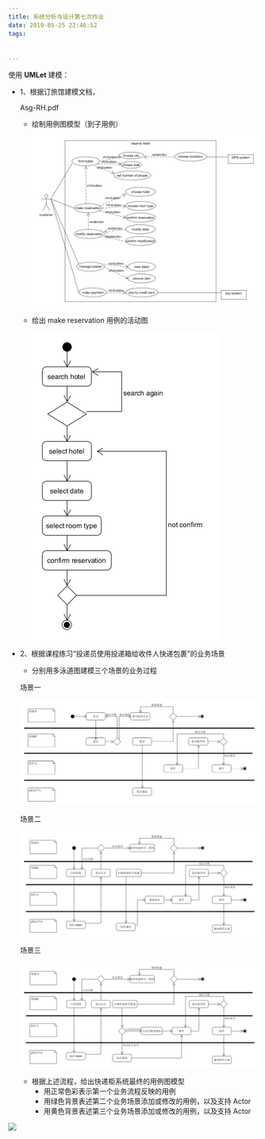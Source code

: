 ```yaml
---
title: 系统分析与设计第七次作业
date: 2019-05-25 22:46:52
tags:


---
```


使用 **UMLet** 建模：

- 1、根据订旅馆建模文档，

  Asg-RH.pdf

  - 绘制用例图模型（到子用例）

    ![](./pics/swasd-7-1.png)

  - 给出 make reservation 用例的活动图

    ![](./pics/swad-3.png)

- 2、根据课程练习“投递员使用投递箱给收件人快递包裹”的业务场景

  - 分别用多泳道图建模三个场景的业务过程

  场景一

  ![](./pics/swasd-7-11.png)

  场景二

  ![](./pics/swasd-7-2.png)

  场景三

  ![](./pics/swasd-7-3.png)

  - 根据上述流程，给出快递柜系统最终的用例图模型
    - 用正常色彩表示第一个业务流程反映的用例
    - 用绿色背景表述第二个业务场景添加或修改的用例，以及支持 Actor
    - 用黄色背景表述第三个业务场景添加或修改的用例，以及支持 Actor

    

![](F:\CODE\git\blog\source\_posts\pics\swasd-7-4.png)